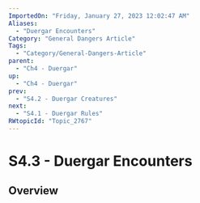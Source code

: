 ```yaml
---
ImportedOn: "Friday, January 27, 2023 12:02:47 AM"
Aliases:
  - "Duergar Encounters"
Category: "General Dangers Article"
Tags:
  - "Category/General-Dangers-Article"
parent:
  - "Ch4 - Duergar"
up:
  - "Ch4 - Duergar"
prev:
  - "S4.2 - Duergar Creatures"
next:
  - "S4.1 - Duergar Rules"
RWtopicId: "Topic_2767"
---
```

# S4.3 - Duergar Encounters
## Overview
